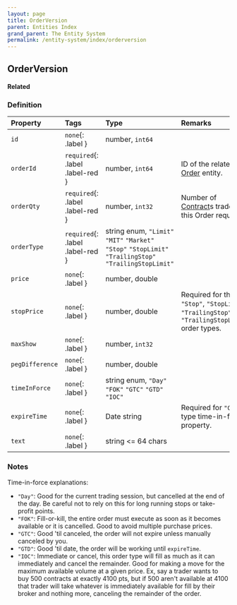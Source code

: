 ```yaml
---
layout: page
title: OrderVersion
parent: Entities Index
grand_parent: The Entity System
permalink: /entity-system/index/orderversion
---
```


## OrderVersion

#### Related

### Definition

| Property | Tags | Type | Remarks
|:---------|:-----|:-----|:-------
| `id` | `none`{: .label } | number, `int64` | 
| `orderId` | `required`{: .label .label-red } | number, `int64` | ID of the related [Order]({{site.baseurl}}/entity-system/index/Order) entity.
| `orderQty` | `required`{: .label .label-red } | number, `int32` | Number of [Contract]({{site.baseurl}}/entity-system/index/Contract)s traded by this Order request.
| `orderType` | `required`{: .label .label-red } | string enum, `"Limit"` `"MIT"` `"Market"` `"Stop"` `"StopLimit"` `"TrailingStop"` `"TrailingStopLimit"` | 
| `price` | `none`{: .label } | number, double | 
| `stopPrice` | `none`{: .label } | number, double | Required for the `"Stop"`, `"StopLimit"`, `"TrailingStop"`, and `"TrailingStopLimit"` order types.
| `maxShow` | `none`{: .label } | number, `int32` | 
| `pegDifference` | `none`{: .label } | number, double | 
| `timeInForce` | `none`{: .label } | string enum, `"Day"` `"FOK"` `"GTC"` `"GTD"` `"IOC"` | 
| `expireTime` | `none`{: .label } | Date string | Required for `"GTD"` type time-in-force property.
| `text` | `none`{: .label } | string <= 64 chars | 

### Notes
Time-in-force explanations:
- `"Day"`: Good for the current trading session, but cancelled at the end of the day. Be careful not to rely on this for long running stops or take-profit points.
- `"FOK"`: Fill-or-kill, the entire order must execute as soon as it becomes available or it is cancelled. Good to avoid multiple purchase prices.
- `"GTC"`: Good 'til canceled, the order will not expire unless manually canceled by you.
- `"GTD"`: Good 'til date, the order will be working until `expireTime`.
- `"IOC"`: Immediate or cancel, this order type will fill as much as it can immediately and cancel the remainder. Good for making a move for the maximum available volume at a given price. Ex, say a trader wants to buy 500 contracts at exactly 4100 pts, but if 500 aren't available at 4100 that trader will take whatever is immediately available for fill by their broker and nothing more, canceling the remainder of the order.